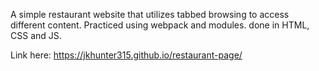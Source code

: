 A simple restaurant website that utilizes tabbed browsing to access different content. Practiced using webpack and modules.
done in HTML, CSS and JS. 

Link here: https://jkhunter315.github.io/restaurant-page/
